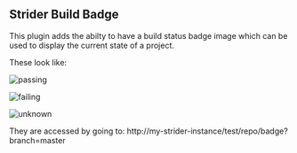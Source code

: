 ## Strider Build Badge

This plugin adds the abilty to have a build status badge image which can be used to display the current state of a project.

These look like:

![passing](https://raw.github.com/microadam/strider-build-badge/master/images/build_passing.png)

![failing](https://raw.github.com/microadam/strider-build-badge/master/images/build_failing.png)

![unknown](https://raw.github.com/microadam/strider-build-badge/master/images/build_unknown.png)

They are accessed by going to: http://my-strider-instance/test/repo/badge?branch=master
